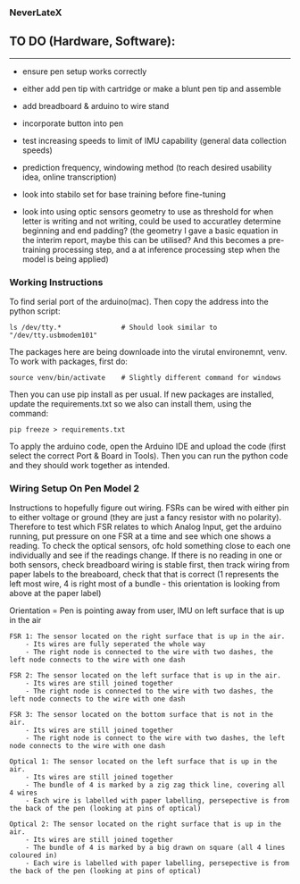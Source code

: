 ### NeverLateX ###

## TO DO (Hardware, Software):
------------------------------------
- ensure pen setup works correctly
- either add pen tip with cartridge or make a blunt pen tip and assemble
- add breadboard & arduino to wire stand 
- incorporate button into pen

- test increasing speeds to limit of IMU capability (general data collection speeds)
- prediction frequency, windowing method (to reach desired usability idea, online transcription)
- look into stabilo set for base training before fine-tuning
- look into using optic sensors geometry to use as threshold for when letter is writing and not writing, could be used to accuratley determine beginning and end padding?
    (the geometry I gave a basic equation in the interim report, maybe this can be utilised? And this becomes a pre-training processing step, and a at inference processing step when the model is being applied)





### Working Instructions ###
To find serial port of the arduino(mac). Then copy the address into the python script:
    
    ls /dev/tty.*               # Should look similar to "/dev/tty.usbmodem101"

The packages here are being downloade into the virutal environemnt, venv. To work with packages, first do:

    source venv/bin/activate    # Slightly different command for windows

Then you can use pip install as per usual. If new packages are installed, update the requirements.txt so we also can install them, using the command:

    pip freeze > requirements.txt  
    
To apply the arduino code, open the Arduino IDE and upload the code (first select the correct Port & Board in Tools). Then you can run the python code and they should work together as intended.



### Wiring Setup On Pen Model 2 ###
Instructions to hopefully figure out wiring.
FSRs can be wired with either pin to either voltage or ground (they are just a fancy resistor with no polarity). Therefore to test which FSR relates to which Analog Input, get the arduino running, put pressure on one FSR at a time and see which one shows a reading.
To check the optical sensors, ofc hold something close to each one individually and see if the readings change. If there is no reading in one or both sensors, check breadboard wiring is stable first, then track wiring from paper labels to the breaboard, check that that is correct (1 represents the left most wire, 4 is right most of a bundle - this orientation is looking from above at the paper label)



Orientation = Pen is pointing away from user, IMU on left surface that is up in the air

    FSR 1: The sensor located on the right surface that is up in the air. 
        - Its wires are fully seperated the whole way
        - The right node is connected to the wire with two dashes, the left node connects to the wire with one dash
    
    FSR 2: The sensor located on the left surface that is up in the air.
        - Its wires are still joined together
        - The right node is connected to the wire with two dashes, the left node connects to the wire with one dash

    FSR 3: The sensor located on the bottom surface that is not in the air.
        - Its wires are still joined together
        - The right node is connect to the wire with two dashes, the left node connects to the wire with one dash

    Optical 1: The sensor located on the left surface that is up in the air.
        - Its wires are still joined together
        - The bundle of 4 is marked by a zig zag thick line, covering all 4 wires
        - Each wire is labelled with paper labelling, persepective is from the back of the pen (looking at pins of optical)

    Optical 2: The sensor located on the right surface that is up in the air.
        - Its wires are still joined together
        - The bundle of 4 is marked by a big drawn on square (all 4 lines coloured in)
        - Each wire is labelled with paper labelling, persepective is from the back of the pen (looking at pins of optical)
        